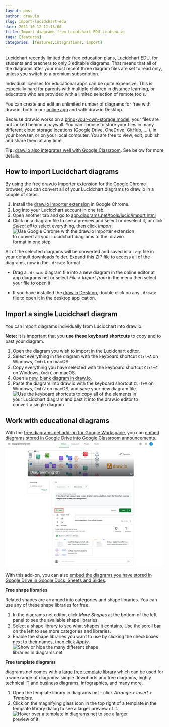 ```yaml
---
layout: post
author: draw.io
slug: import-lucidchart-edu
date: 2021-10-12 11:13:00
title: Import diagrams from Lucidchart EDU to draw.io
tags: [features]
categories: [features,integrations, import]
---
```


Lucidchart recently limited their free education plans, Lucidchart EDU, for students and teachers to only 3 editable diagrams. That means that all of the diagrams after your most recent three diagram files are set to read only, unless you switch to a premium subscription. 

Individual licenses for educational apps can be quite expensive. This is especially hard for parents with multiple children in distance learning, or educators who are provided with a limited selection of remote tools.

You can create and edit an unlimited number of diagrams for free with draw.io, both in our [online app](https://app.diagrams.net) and with draw.io Desktop.

Because draw.io works on a [bring-your-own-storage model](/blog/secure-diagramming-storage.html), your files are not locked behind a paywall. You can choose to store your files in many different cloud storage locations (Google Drive, OneDrive, GitHub, ... ), in your browser, or on your local computer. You are free to view, edit, publish and share them at any time. 

**Tip:** [draw.io also integrates well with Google Classroom](/blog/google-classroom-diagrams.html). See below for more details.

## How to import Lucidchart diagrams

By using the free draw.io Importer extension for the Google Chrome browser, you can convert all of your Lucidchart diagrams to draw.io in a couple of steps. 

1. Install the [draw.io Importer extension](https://chrome.google.com/webstore/detail/diagramsnet-and-drawio-im/cnoplimhpndhhhnmoigbanpjeghjpohi) in Google Chrome.
2. Log into your Lucidchart account in one tab. 
3. Open another tab and go to [app.diagrams.net/tools/lucid/import.html](https://app.diagrams.net/tools/lucid/import.html)
4. Click on a diagram file to see a preview and select or deselect it, or click _Select all_ to select everything, then click _Import_. 
<br /><img src="/assets/img/blog/lucidchart-chrome-importer.gif" style="width=100%;max-width:400px;height:auto;" alt="Use Google Chrome with the draw.io Importer extension to convert all your Lucidchart diagrams to the .drawio format in one step">

All of the selected diagrams will be converted and saved in a ``.zip`` file in your default downloads folder. Expand this ZIP file to access all of the diagrams, now in the ``.drawio`` format. 

* Drag a ``.drawio`` diagram file into a new diagram in the online editor at app.diagrams.net or select _File > Import from_ in the menu then select your file to open it.

* If you have installed the [draw.io Desktop](https://get.diagrams.net/), double click on any ``.drawio`` file to open it in the desktop application.

## Import a single Lucidchart diagram

You can import diagrams individually from Lucidchart into draw.io. 

**Note:** It is important that you **use these keyboard shortcuts** to copy and to past your diagram.

1. Open the diagram you wish to import in the Lucidchart editor.
2. Select everything in the diagram with the keyboard shortcut ``Ctrl+A`` on Windows, ``Cmd+A`` on macOS.
3. Copy everything you have selected with the keyboard shortcut ``Ctrl+C`` on Windows, ``Cmd+C`` on macOS. 
4. Open a [new, blank diagram in draw.io](https://app.diagrams.net/?splash=0).
5. Paste the diagram into draw.io with the keyboard shortcut ``Ctrl+V`` on Windows, ``Cmd+V`` on macOS, and save your new diagram file. 
<br /><img src="/assets/img/blog/lucidchart-import-copy-paste.gif" style="width=100%;max-width:400px;height:auto;" alt="Use the keyboard shortcuts to copy all of the elements in your Lucidchart diagram and past it into the draw.io editor to convert a single diagram">

## Work with educational diagrams

With the [free diagrams.net add-on for Google Workspace](https://workspace.google.com/marketplace/app/diagramsnet/671128082532), you can [embed diagrams stored in Google Drive into Google Classroom](/blog/google-classroom-diagrams.html) announcements.
<br /><img src="/assets/img/blog/google-classroom-attach-diagram-announcement.png" style="width=100%;max-width:500px;height:auto;" alt="Attach a diagram file to an announcement in Google Classroom">

With this add-on, you can also [embed the diagrams you have stored in Google Drive in Google Docs, Sheets and Slides](/doc/faq/google-docs-diagrams.html). 

**Free shape libraries**

Related shapes are arranged into categories and shape libraries. You can use any of these shape libraries for free. 

1. In the diagrams.net editor, click _More Shapes_ at the bottom of the left panel to see the available shape libraries. 
2. Select a shape library to see what shapes it contains. Use the scroll bar on the left to see more categories and libraries.
3. Enable the shape libraries you want to use by clicking the checkboxes next to their names, then click _Apply_.
<br /><img src="/assets/img/blog/shape-library-dialog.png" style="width=100%;max-width:300px;height:auto;" alt="Show or hide the many different shape libraries in diagrams.net">

**Free template diagrams**

diagrams.net comes with a [large free template library](/blog/template-diagrams.html) which can be used for a wide range of diagrams: simple flowcharts and tree diagrams, highly technical IT and business diagrams, infographics, and many more.

1. Open the template library in diagrams.net - click _Arrange > Insert > Template_.
2. Click on the magnifying glass icon in the top right of a template in the template library dialog to see a larger preview of it.
<br /><img src="/assets/img/blog/template-library-preview.png" style="width=100%;max-width:400px;height:auto;" alt="Hover over a template in diagrams.net to see a larger preview of it">

